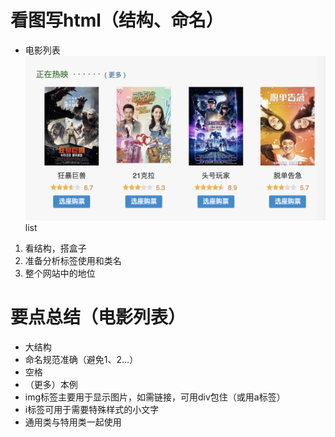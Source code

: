 # 看图写html（结构、命名）
- 电影列表
![movies](./movies.png)
list

1. 看结构，搭盒子
2. 准备分析标签使用和类名
3. 整个网站中的地位

# 要点总结（电影列表）
- 大结构
- 命名规范准确（避免1、2...）
- 空格
- （更多）本例
- img标签主要用于显示图片，如需链接，可用div包住（或用a标签）
- i标签可用于需要特殊样式的小文字
- 通用类与特用类一起使用